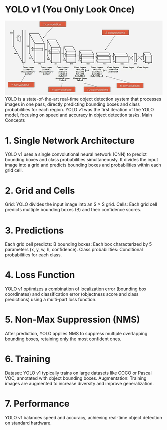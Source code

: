 # YOLO v1 (You Only Look Once)
![alt text](assets/yolov1.jpg)
YOLO is a state-of-the-art real-time object detection system that processes images in one pass, directly predicting bounding boxes and class probabilities for each region. YOLO v1 was the first iteration of the YOLO model, focusing on speed and accuracy in object detection tasks.
Main Concepts

# 1. Single Network Architecture

YOLO v1 uses a single convolutional neural network (CNN) to predict bounding boxes and class probabilities simultaneously. It divides the input image into a grid and predicts bounding boxes and probabilities within each grid cell.

# 2. Grid and Cells

Grid: YOLO divides the input image into an S × S grid.
Cells: Each grid cell predicts multiple bounding boxes (B) and their confidence scores.

# 3. Predictions

Each grid cell predicts:
B bounding boxes: Each box characterized by 5 parameters (x, y, w, h, confidence).
Class probabilities: Conditional probabilities for each class.

# 4. Loss Function

YOLO v1 optimizes a combination of localization error (bounding box coordinates) and classification error (objectness score and class predictions) using a multi-part loss function.

# 5. Non-Max Suppression (NMS)

After prediction, YOLO applies NMS to suppress multiple overlapping bounding boxes, retaining only the most confident ones.

# 6. Training

Dataset: YOLO v1 typically trains on large datasets like COCO or Pascal VOC, annotated with object bounding boxes.
Augmentation: Training images are augmented to increase diversity and improve generalization.

# 7. Performance

YOLO v1 balances speed and accuracy, achieving real-time object detection on standard hardware.